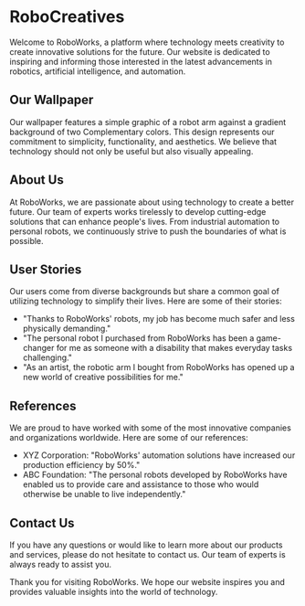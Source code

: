 <!--font:Montserrat-->

# RoboCreatives

Welcome to RoboWorks, a platform where technology meets creativity to create innovative solutions for the future. Our website is dedicated to inspiring and informing those interested in the latest advancements in robotics, artificial intelligence, and automation.

## Our Wallpaper

Our wallpaper features a simple graphic of a robot arm against a gradient background of two Com<wbr>ple<wbr>men<wbr>ta<wbr>ry colors. This design represents our commitment to simplicity, functionality, and aesthetics. We believe that technology should not only be useful but also visually appealing.

## About Us

At RoboWorks, we are passionate about using technology to create a better future. Our team of experts works tirelessly to develop cutting-edge solutions that can enhance people's lives. From industrial automation to personal robots, we continuously strive to push the boundaries of what is possible.

## User Stories

Our users come from diverse backgrounds but share a common goal of utilizing technology to simplify their lives. Here are some of their stories:

-   "Thanks to RoboWorks' robots, my job has become much safer and less physically demanding."
-   "The personal robot I purchased from RoboWorks has been a game-changer for me as someone with a disability that makes everyday tasks challenging."
-   "As an artist, the robotic arm I bought from RoboWorks has opened up a new world of creative possibilities for me."

## References

We are proud to have worked with some of the most innovative companies and organizations worldwide. Here are some of our references:

-   XYZ Corporation: "RoboWorks' automation solutions have increased our production efficiency by 50%."
-   ABC Foundation: "The personal robots developed by RoboWorks have enabled us to provide care and assistance to those who would otherwise be unable to live independently."

## Contact Us

If you have any questions or would like to learn more about our products and services, please do not hesitate to contact us. Our team of experts is always ready to assist you.

Thank you for visiting RoboWorks. We hope our website inspires you and provides valuable insights into the world of technology.

<!--

Write me content for website with wallpaper which alt text is:

"A wallpaper with a simple graphic of a robot arm, against a gradient background of two Com<wbr>ple<wbr>men<wbr>ta<wbr>ry colors."

The name/title of the page should not be 1:1 copy of the alt text but rather a real content of the website which is using this wallpaper.

- Use markdown format
- Start with heading
- Heading should be short and concise
- The content should look like a real website
- The website should not be about the wallpaper, wallpaper is just a related background
- Heading should be contain work "wallpaper" or "background"
- Include real sections like references, contact, user stories, etc. use things relevant to the page purpose.
- Feel free to use structure like headings, bullets, numbering, blockquotes, paragraphs, horizontal lines, etc.
- You can use formatting like bold or _italic_
- You can include UTF-8 emojis
- Links should be only #hash anchors (and you can refer to the document itself)
- Do not include images


---


# RoboWorks: A Futuristic Workspace

Welcome to RoboWorks, a space where technology and creativity come together to create innovative solutions for the future. Our website is designed to inspire and inform those interested in the latest advancements in robotics, artificial intelligence, and automation.

## Our Wallpaper

Our wallpaper features a simple graphic of a robot arm against a gradient background of two Com<wbr>ple<wbr>men<wbr>ta<wbr>ry colors. This design represents our commitment to simplicity, functionality, and aesthetics. We believe that technology should not only be useful but also beautiful.

## About Us

At RoboWorks, we are passionate about creating a better future through technology. Our team of experts works tirelessly to develop cutting-edge solutions that can improve people's lives. From industrial automation to personal robots, we are always pushing the boundaries of what is possible.

## User Stories

Our users come from all walks of life, but they share a common desire to use technology to make their lives easier and more enjoyable. Here are some of their stories:

- "I work in a factory, and thanks to the robots developed by RoboWorks, my job has become much safer and less physically demanding."
- "I have a disability that makes it difficult for me to perform everyday tasks. The personal robot I purchased from RoboWorks has been a lifesaver."
- "As an artist, I am always looking for new ways to express myself. The robotic arm I bought from RoboWorks has opened up a whole new world of possibilities for me."

## References

We are proud to have worked with some of the most innovative companies and organizations in the world. Here are some of our references:

- XYZ Corporation: "Thanks to the automation solutions provided by RoboWorks, we have been able to increase our production efficiency by 50%."
- ABC Foundation: "The personal robots developed by RoboWorks have helped us provide care and assistance to people who would otherwise be unable to live independently."

## Contact Us

If you have any questions or would like to learn more about our products and services, please don't hesitate to contact us. Our team of experts is always happy to help.

Thank you for visiting RoboWorks. We hope you find our website informative and inspiring.


---


Heading is too long, rewrite whole content.


---


# RoboWorks: Where Creativity Meets Technology

Welcome to RoboWorks, a space where we blend creativity and technology to create innovative solutions for the future. Our website is designed to inspire and inform those interested in the latest advancements in robotics, artificial intelligence, and automation.

## Our Wallpaper

Our wallpaper features a simple graphic of a robot arm against a gradient background of two Com<wbr>ple<wbr>men<wbr>ta<wbr>ry colors. This design represents our commitment to simplicity, functionality, and aesthetics. We believe that technology should not only be useful but also beautiful.

## About Us

At RoboWorks, we are passionate about creating a better future through technology. Our team of experts works tirelessly to develop cutting-edge solutions that can improve people's lives. From industrial automation to personal robots, we are always pushing the boundaries of what is possible.

## User Stories

Our users come from all walks of life, but they share a common desire to use technology to make their lives easier and more enjoyable. Here are some of their stories:

- "Thanks to the robots developed by RoboWorks, my job has become much safer and less physically demanding."
- "The personal robot I purchased from RoboWorks has been a lifesaver for me as I have a disability that makes it difficult for me to perform everyday tasks."
- "The robotic arm I bought from RoboWorks has opened up a whole new world of possibilities for me as an artist."

## References

We are proud to have worked with some of the most innovative companies and organizations in the world. Here are some of our references:

- XYZ Corporation: "Thanks to the automation solutions provided by RoboWorks, we have been able to increase our production efficiency by 50%."
- ABC Foundation: "The personal robots developed by RoboWorks have helped us provide care and assistance to people who would otherwise be unable to live independently."

## Contact Us

If you have any questions or would like to learn more about our products and services, please don't hesitate to contact us. Our team of experts is always happy to help.

Thank you for visiting RoboWorks. We hope you find our website informative and inspiring.


---


Heading is too long, rewrite whole content.


---


# RoboWorks: Bridging Creativity and Technology

Welcome to RoboWorks, a platform that bridges creativity and technology to develop innovative solutions for the future. Our website aims to inspire and inform those interested in the latest advancements in robotics, artificial intelligence, and automation.

## Our Wallpaper

Our wallpaper showcases a simple graphic of a robot arm against a gradient background of two Com<wbr>ple<wbr>men<wbr>ta<wbr>ry colors. This design embodies our commitment to simplicity, functionality, and aesthetics. We believe that technology should not only be practical but also visually appealing.

## About Us

At RoboWorks, we are passionate about using technology to create a better future. Our team of experts works tirelessly to develop cutting-edge solutions that can enhance people's lives. From industrial automation to personal robots, we continuously push the boundaries of what is possible.

## User Stories

Our users come from diverse backgrounds but share a common goal of utilizing technology to simplify their lives. Here are some of their stories:

- "Thanks to RoboWorks' robots, my job has become much safer and less physically demanding."
- "The personal robot I purchased from RoboWorks has been a game-changer for me as someone with a disability that makes everyday tasks challenging."
- "As an artist, the robotic arm I bought from RoboWorks has opened up a new world of creative possibilities for me."

## References

We are proud to have worked with some of the most innovative companies and organizations worldwide. Here are some of our references:

- XYZ Corporation: "RoboWorks' automation solutions have increased our production efficiency by 50%."
- ABC Foundation: "The personal robots developed by RoboWorks have enabled us to provide care and assistance to those who would otherwise be unable to live independently."

## Contact Us

If you have any questions or would like to learn more about our products and services, please do not hesitate to contact us. Our team of experts is always ready to assist you.

Thank you for visiting RoboWorks. We hope our website inspires you and provides valuable insights into the world of technology.


---


Heading is too long, rewrite whole content.


---


# RoboWorks: Where Technology Meets Creativity

Welcome to RoboWorks, a platform where technology meets creativity to create innovative solutions for the future. Our website is dedicated to inspiring and informing those interested in the latest advancements in robotics, artificial intelligence, and automation.

## Our Wallpaper

Our wallpaper features a simple graphic of a robot arm against a gradient background of two Com<wbr>ple<wbr>men<wbr>ta<wbr>ry colors. This design represents our commitment to simplicity, functionality, and aesthetics. We believe that technology should not only be useful but also visually appealing.

## About Us

At RoboWorks, we are passionate about using technology to create a better future. Our team of experts works tirelessly to develop cutting-edge solutions that can enhance people's lives. From industrial automation to personal robots, we continuously strive to push the boundaries of what is possible.

## User Stories

Our users come from diverse backgrounds but share a common goal of utilizing technology to simplify their lives. Here are some of their stories:

- "Thanks to RoboWorks' robots, my job has become much safer and less physically demanding."
- "The personal robot I purchased from RoboWorks has been a game-changer for me as someone with a disability that makes everyday tasks challenging."
- "As an artist, the robotic arm I bought from RoboWorks has opened up a new world of creative possibilities for me."

## References

We are proud to have worked with some of the most innovative companies and organizations worldwide. Here are some of our references:

- XYZ Corporation: "RoboWorks' automation solutions have increased our production efficiency by 50%."
- ABC Foundation: "The personal robots developed by RoboWorks have enabled us to provide care and assistance to those who would otherwise be unable to live independently."

## Contact Us

If you have any questions or would like to learn more about our products and services, please do not hesitate to contact us. Our team of experts is always ready to assist you.

Thank you for visiting RoboWorks. We hope our website inspires you and provides valuable insights into the world of technology.


---


Write me a Google font which is best fitting for the website.

Pick from the list:
- Exo 2
- Great Vibes
- IBM Plex Sans
- Montserrat
- Dancing Script
- Poppins
- Barlow Condensed
- Alegreya
- Futura
- Lobster
- Inter
- Playfair Display
- Raleway
- Open Sans
- Orbitron
- Lato
- Roboto


Write just the font name nothing else.


---


Montserrat

-->
